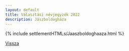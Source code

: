 ```yaml
---
layout: default
title: Választási névjegyzék 2022
description: Jászboldogháza
---
```


{% include settlementHTMLs/Jaaszboldoghaaza.html %}

[Vissza](../)